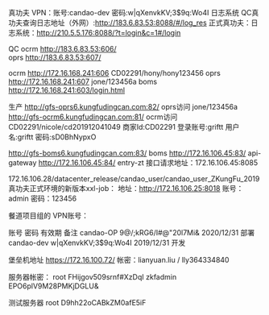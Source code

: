 真功夫
VPN：账号:candao-dev	密码:w|qXenvkKV;3$9q:Wo4I
日志系统 
QC真功夫查询日志地址（外网）:http://183.6.83.53:8088/#/log_res
正式真功夫：日志系统：http://210.5.5.176:8088/?t=login&c=1#/login 

QC
ocrm http://183.6.83.53:606/	
oprs http://183.6.83.53:607/	

ocrm http://172.16.168.241:606	CD02291/hony/hony123456
oprs http://172.16.168.241:607	jone/123456a
boms  http://172.16.168.241:603/login.html


生产
http://gfs-oprs6.kungfudingcan.com:82/    oprs访问	jone/123456a
http://gfs-ocrm6.kungfudingcan.com:81/    ocrm访问	CD02291/nicole/cd201912041049 
 商家Id:CD02291 登录账号:griftt 用户名:griftt 密码:sD0BhNypxO 
 
http://gfs-boms6.kungfudingcan.com:83/	boms
http://172.16.106.45:83/            api-gateway
http://172.16.106.45:84/            entry-zt
接口请求地址：172.16.106.45:8085

172.16.106.28/datacenter_release/candao_user/candao_user_ZKungFu_2019
真功夫正式环境的新版本xxl-job：
地址：http://172.16.106.25:8018
账号：admin
密码：123456


餐道项目组的 VPN账号：
 
账号 密码 有效期 备注
candao-OP 9@/;kRG6/I#@"20l7Mi& 2020/12/31 部署
candao-dev w|qXenvkKV;3$9q:Wo4I 2019/12/31 开发

堡垒机地址
https://172.16.100.72/
帐密：lianyuan.liu / lly364334840

服务器帐密：
root FHijgov509srnf#XzDqI
zkfadmin EPO6plV9M28PMKjDGLU&

测试服务器
root
D9hh22oCABkZM0afE5iF

